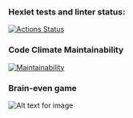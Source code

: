 ### Hexlet tests and linter status:
[![Actions Status](https://github.com/hermanasoul/fullstack-javascript-project-44/actions/workflows/hexlet-check.yml/badge.svg)](https://github.com/hermanasoul/fullstack-javascript-project-44/actions)

### Code Climate Maintainability
[![Maintainability](https://api.codeclimate.com/v1/badges/1b7bdd98e58c97f2ed71/maintainability)](https://codeclimate.com/github/hermanasoul/fullstack-javascript-project-44/maintainability)

### Brain-even game
![Alt text for image](https://asciinema.org/connect/87d14d0d-a727-4792-9c21-230ba0f253e6)
